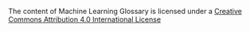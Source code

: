 The content of Machine Learning Glossary is licensed under
a [Creative Commons Attribution 4.0 International License][1]

[1]: https://creativecommons.org/licenses/by/4.0/